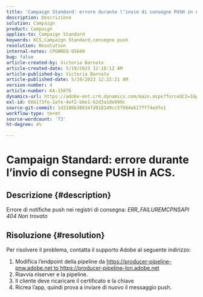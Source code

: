 ```yaml
---
title: 'Campaign Standard: errore durante l’invio di consegne PUSH in ACS.'
description: Descrizione
solution: Campaign
product: Campaign
applies-to: Campaign Standard
keywords: KCS,Campaign Standard,consegne push
resolution: Resolution
internal-notes: CPGNREQ-95648
bug: false
article-created-by: Victoria Barnato
article-created-date: 5/19/2023 12:18:12 AM
article-published-by: Victoria Barnato
article-published-date: 5/19/2023 12:22:21 AM
version-number: 4
article-number: KA-15876
dynamics-url: https://adobe-ent.crm.dynamics.com/main.aspx?forceUCI=1&pagetype=entityrecord&etn=knowledgearticle&id=96512a9e-daf5-ed11-8848-6045bd006268
exl-id: 66b1f3fe-2afe-4ef2-bbe1-62d3a1de999c
source-git-commit: 1d3108b38634fd818149cc5f084a617ff74edfe1
workflow-type: tm+mt
source-wordcount: '73'
ht-degree: 4%

---
```


# Campaign Standard: errore durante l’invio di consegne PUSH in ACS.

## Descrizione {#description}


Errore di notifiche push nei registri di consegna: *ERR_FAILUREMCPNSAPI 404 Non trovato*


## Risoluzione {#resolution}


Per risolvere il problema, contatta il supporto Adobe al seguente indirizzo:

1. Modifica l’endpoint della pipeline da https://producer-pipeline-pnw.adobe.net to https://producer-pipeline-lon.adobe.net
2. Riavvia nlserver e la pipeline.
3. Il cliente deve ricaricare il certificato e la chiave
4. Ricrea l’app, quindi prova a inviare di nuovo il messaggio push.

